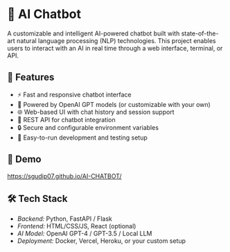 # 🤖 AI Chatbot

A customizable and intelligent AI-powered chatbot built with state-of-the-art natural language processing (NLP) technologies. This project enables users to interact with an AI in real time through a web interface, terminal, or API.

## 🚀 Features

- ⚡ Fast and responsive chatbot interface
- 🧠 Powered by OpenAI GPT models (or customizable with your own)
- 🌐 Web-based UI with chat history and session support
- 📡 REST API for chatbot integration
- 🔒 Secure and configurable environment variables
- 🧪 Easy-to-run development and testing setup

## 📸 Demo

https://sgudip07.github.io/AI-CHATBOT/

## 🛠 Tech Stack

- *Backend:* Python, FastAPI / Flask
- *Frontend:* HTML/CSS/JS, React (optional)
- *AI Model:* OpenAI GPT-4 / GPT-3.5 / Local LLM
- *Deployment:* Docker, Vercel, Heroku, or your custom setup
